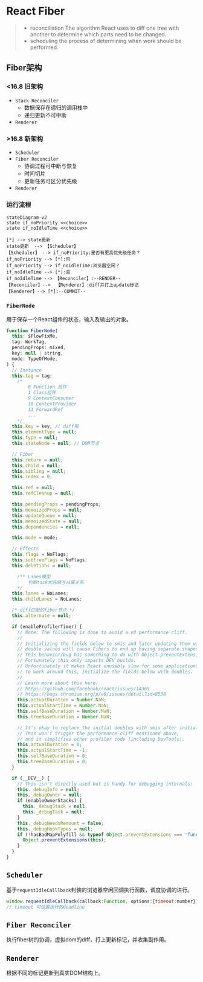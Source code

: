 # React Fiber
> - reconciliation
> 	The algorithm React uses to diff one tree with another to determine which parts need to be changed.
> - scheduling
> 	the process of determining when work should be performed.
## Fiber架构
### <16.8 旧架构
- `Stack Reconciler`
	- 数据保存在递归的调用栈中
	- 递归更新不可中断
- `Renderer`
### >16.8 新架构
- `Scheduler`
- `Fiber Reconciler`
	- 协调过程可中断与恢复
	- 时间切片
	- 更新任务可区分优先级
- `Renderer`


### 运行流程
```mermaid
stateDiagram-v2
state if_noPriority <<choice>>
state if_noIdleTime <<choice>>

[*] --> state更新
state更新  --> 【Scheduler】
【Scheduler】 --> if_noPriority:是否有更高优先级任务？
if_noPriority --> [*]:否
if_noPriority --> if_noIdleTime:浏览器空闲？
if_noIdleTime --> [*]:否
if_noIdleTime --> 【Reconciler】:--RENDER--
【Reconciler】-->  【Renderer】:diff并打上update标记
【Renderer】--> [*]:--COMMIT--

```
### `FiberNode`
用于保存一个React组件的状态，输入及输出的对象。
```javascript
function FiberNode(
  this: $FlowFixMe,
  tag: WorkTag,
  pendingProps: mixed,
  key: null | string,
  mode: TypeOfMode,
) {
  // Instance
  this.tag = tag;
	/*
		0 Function 组件
		1 Class组件
		9 ContextConsumer
		10 ContextProvider
		11 ForwardRef
		...
	*/
  this.key = key; // diff用
  this.elementType = null;
  this.type = null;
  this.stateNode = null; // DOM节点

  // Fiber
  this.return = null;
  this.child = null;
  this.sibling = null;
  this.index = 0;

  this.ref = null;
  this.refCleanup = null;

  this.pendingProps = pendingProps;
  this.memoizedProps = null;
  this.updateQueue = null;
  this.memoizedState = null;
  this.dependencies = null;

  this.mode = mode;

  // Effects
  this.flags = NoFlags;
  this.subtreeFlags = NoFlags;
  this.deletions = null;

	/** Lanes模型
		判断task优先级与从属关系		
	*/
  this.lanes = NoLanes;
  this.childLanes = NoLanes;

  /* diff匹配的fiber节点 */
  this.alternate = null;

  if (enableProfilerTimer) {
    // Note: The following is done to avoid a v8 performance cliff.
    //
    // Initializing the fields below to smis and later updating them with
    // double values will cause Fibers to end up having separate shapes.
    // This behavior/bug has something to do with Object.preventExtension().
    // Fortunately this only impacts DEV builds.
    // Unfortunately it makes React unusably slow for some applications.
    // To work around this, initialize the fields below with doubles.
    //
    // Learn more about this here:
    // https://github.com/facebook/react/issues/14365
    // https://bugs.chromium.org/p/v8/issues/detail?id=8538
    this.actualDuration = Number.NaN;
    this.actualStartTime = Number.NaN;
    this.selfBaseDuration = Number.NaN;
    this.treeBaseDuration = Number.NaN;

    // It's okay to replace the initial doubles with smis after initialization.
    // This won't trigger the performance cliff mentioned above,
    // and it simplifies other profiler code (including DevTools).
    this.actualDuration = 0;
    this.actualStartTime = -1;
    this.selfBaseDuration = 0;
    this.treeBaseDuration = 0;
  }

  if (__DEV__) {
    // This isn't directly used but is handy for debugging internals:
    this._debugInfo = null;
    this._debugOwner = null;
    if (enableOwnerStacks) {
      this._debugStack = null;
      this._debugTask = null;
    }
    this._debugNeedsRemount = false;
    this._debugHookTypes = null;
    if (!hasBadMapPolyfill && typeof Object.preventExtensions === 'function') {
      Object.preventExtensions(this);
    }
  }
}

```

## `Scheduler`
基于`requestIdleCalllback`封装的浏览器空闲回调执行函数，调度协调的进行。
```javascript
window.requestIdleCallback(callback:Function, options:{timeout:number})
// timeout 可设置运行的deadline
```

## `Fiber Reconciler`
执行fiber树的协调，虚拟dom的diff，打上更新标记，并收集副作用。


## `Renderer`
根据不同的标记更新到真实DOM结构上。


